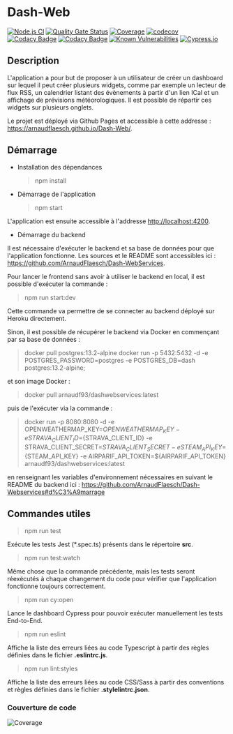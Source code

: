 # Dash-Web

[![Node.js CI](https://github.com/ArnaudFlaesch/Dash-Web/actions/workflows/ci.yml/badge.svg)](https://github.com/ArnaudFlaesch/Dash-Web/actions/workflows/ci.yml)
[![Quality Gate Status](https://sonarcloud.io/api/project_badges/measure?project=ArnaudFlaesch_Dash-Web&metric=alert_status)](https://sonarcloud.io/summary/new_code?id=ArnaudFlaesch_Dash-Web)
[![Coverage](https://sonarcloud.io/api/project_badges/measure?project=ArnaudFlaesch_Dash-Web&metric=coverage)](https://sonarcloud.io/summary/new_code?id=ArnaudFlaesch_Dash-Web)
[![codecov](https://codecov.io/gh/ArnaudFlaesch/Dash-Web/branch/master/graph/badge.svg)](https://codecov.io/gh/ArnaudFlaesch/Dash-Web)
[![Codacy Badge](https://app.codacy.com/project/badge/Grade/d07fe5a81ce643de88b74717bb532791)](https://app.codacy.com/gh/ArnaudFlaesch/Dash-Web/dashboard?utm_source=gh&utm_medium=referral&utm_content=&utm_campaign=Badge_grade)
[![Codacy Badge](https://app.codacy.com/project/badge/Coverage/d07fe5a81ce643de88b74717bb532791)](https://app.codacy.com/gh/ArnaudFlaesch/Dash-Web/dashboard?utm_source=gh&utm_medium=referral&utm_content=&utm_campaign=Badge_coverage)
[![Known Vulnerabilities](https://snyk.io/test/github/ArnaudFlaesch/Dash-Web/badge.svg)](https://snyk.io/test/github/ArnaudFlaesch/Dash-Web)
[![Cypress.io](https://img.shields.io/badge/tested%20with-Cypress-04C38E.svg)](https://www.cypress.io/)

## Description

L'application a pour but de proposer à un utilisateur de créer un dashboard sur lequel il peut créer plusieurs widgets,
comme par exemple un lecteur de flux RSS, un calendrier listant des évènements à partir d'un lien ICal et un affichage
de prévisions météorologiques. Il est possible de répartir ces widgets sur plusieurs onglets.

Le projet est déployé via Github Pages et accessible à cette addresse : <https://arnaudflaesch.github.io/Dash-Web/>.

## Démarrage

- Installation des dépendances

  > npm install

- Démarrage de l'application

  > npm start

L'application est ensuite accessible à l'addresse <http://localhost:4200>.

- Démarrage du backend

Il est nécessaire d'exécuter le backend et sa base de données pour que l'application fonctionne.
Les sources et le README sont accessibles ici : <https://github.com/ArnaudFlaesch/Dash-WebServices>.

Pour lancer le frontend sans avoir à utiliser le backend en local, il est possible d'exécuter la commande :

> npm run start:dev

Cette commande va permettre de se connecter au backend déployé sur Heroku directement.

Sinon, il est possible de récupérer le backend via Docker en commençant par sa base de données :

> docker pull postgres:13.2-alpine
> docker run -p 5432:5432 -d -e POSTGRES_PASSWORD=postgres -e POSTGRES_DB=dash postgres:13.2-alpine;

et son image Docker :

> docker pull arnaudf93/dashwebservices:latest

puis de l'exécuter via la commande :

> docker run -p 8080:8080 -d -e OPENWEATHERMAP_KEY=${OPENWEATHERMAP_KEY} -e STRAVA_CLIENT_ID=${STRAVA_CLIENT_ID} -e STRAVA_CLIENT_SECRET=${STRAVA_CLIENT_SECRET} -e STEAM_API_KEY=${STEAM_API_KEY} -e AIRPARIF_API_TOKEN=${AIRPARIF_API_TOKEN} arnaudf93/dashwebservices:latest

en renseignant les variables d'environnement nécessaires en suivant le README du backend ici :
<https://github.com/ArnaudFlaesch/Dash-Webservices#d%C3%A9marrage>

## Commandes utiles

> npm run test

Exécute les tests Jest (\*.spec.ts) présents dans le répertoire **src**.

> npm run test:watch

Même chose que la commande précédente, mais les tests seront réexécutés à chaque changement du code pour vérifier que l'application fonctionne toujours correctement.

> npm run cy:open

Lance le dashboard Cypress pour pouvoir exécuter manuellement les tests End-to-End.

> npm run eslint

Affiche la liste des erreurs liées au code Typescript à partir des règles définies dans le fichier **.eslintrc.js**.

> npm run lint:styles

Affiche la liste des erreurs liées au code CSS/Sass à partir des conventions et règles définies dans le fichier **.stylelintrc.json**.

### Couverture de code

![Coverage](https://codecov.io/gh/ArnaudFlaesch/Dash-Web/branch/master/graphs/sunburst.svg)
